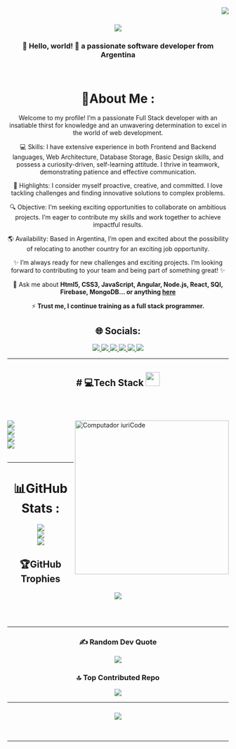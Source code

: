<img align="right" src="https://visitor-badge.laobi.icu/badge?page_id=Emilio2207.Emilio2207" />

<h1 align="center">
    <img src="https://readme-typing-svg.herokuapp.com/?font=Righteous&size=35&center=true&vCenter=true&width=500&height=70&duration=4000&lines=Hi+There!+👋;+I'm+Emilio+Ramirez!;" />
</h1>

<h3 align="center">🚀 Hello, world! 👋 a passionate software developer from Argentina</h3>

<br/>

<div align="center">
  
 # 💫About Me : 
 Welcome to my profile! I’m a passionate Full Stack developer with an insatiable thirst for knowledge and an unwavering determination to excel in the world of web development.

 💻 Skills: I have extensive experience in both Frontend and Backend languages, Web Architecture, Database Storage, Basic Design skills, and possess a curiosity-driven, self-learning 
 attitude. I thrive in teamwork, demonstrating patience and effective communication.

 🌟 Highlights: I consider myself proactive, creative, and committed. I love tackling challenges and finding innovative solutions to complex problems.

 🔍 Objective: I’m seeking exciting opportunities to collaborate on ambitious projects. I’m eager to contribute my skills and work together to achieve impactful results.

 🌎 Availability: Based in Argentina, I’m open and excited about the possibility of relocating to another country for an exciting job opportunity.

 ✨ I’m always ready for new challenges and exciting projects. I’m looking forward to contributing to your team and being part of something great! ✨

 💬 Ask me about **Html5, CSS3, JavaScript, Angular, Node.js, React, SQl, Firebase, MongoDB... or anything [here](mailto:eramirez.fullstack@gmail.com)**

 ⚡ **Trust me, I continue training as a full stack programmer.**
 
 </div>
 
<div align="center"> 
  
  ## 🌐 Socials:
  <a href="mailto:eramirez.fullstack@gmail.com">
    <img src="https://img.shields.io/badge/Gmail-D14836?style=for-the-badge&logo=gmail&logoColor=white" />
  </a>
  <a href="https://www.linkedin.com/in/emilioramirezdev"> 
    <img src="https://img.shields.io/badge/LinkedIn-0077B5?style=for-the-badge&logo=linkedin&logoColor=white" />
  </a>
  <a href="https://w.app/mxBOp5">
    <img src="https://img.shields.io/badge/WhatsApp-25D366?style=for-the-badge&logo=whatsapp&logoColor=white" />
  </a>
  <a href="https://instagram.com/@emilio.ramirezdev">
    <img src="https://img.shields.io/badge/Instagram-E4405F?style=for-the-badge&logo=instagram&logoColor=white" />
  </a>
  <a href="https://twitch.tv/emilioramirezdev">
    <img src="https://img.shields.io/badge/Twitch-9146FF?style=for-the-badge&logo=twitch&logoColor=white" />
  </a>
  <a href="https://x.com/@emilio22Dev">
    <img src="https://img.shields.io/badge/Twitter-1DA1F2?style=for-the-badge&logo=twitter&logoColor=white" />
  </a>
</div>

 <hr/> 

<div align="center">
  <h2># 💻Tech Stack <img src = "https://media2.giphy.com/media/QssGEmpkyEOhBCb7e1/giphy.gif?cid=ecf05e47a0n3gi1bfqntqmob8g9aid1oyj2wr3ds3mg700bl&rid=giphy.gif" width = 32px></h2>
  <br>
</div>
    
<br/>

<img src="https://raw.githubusercontent.com/MicaelliMedeiros/micaellimedeiros/master/image/computer-illustration.png" min-width="350px" max-width="350px" width="350px" align="right" 
    alt="Computador iuriCode">

<div align="left">
    <img src="https://skillicons.dev/icons?i=html,css,javascript,tailwind,typescript,java,c,cs,cpp,python,angular" /><br>
    <img src="https://skillicons.dev/icons?i=wordpress,git,github,vscode,firebase,mongodb,mysql,heroku,postgres" /><br>
    <img src="https://skillicons.dev/icons?i=rust,kotlin,unity,unreal,sass,vite" /><br>
    <img src="https://skillicons.dev/icons?i=nodejs,express,react,bootstrap,astro,azure,django,docker,go,jquery,nestjs" /><br>
</div>
    
<br/>

<hr/>

<div align="center">

# 📊GitHub Stats :
![](https://github-readme-stats.vercel.app/api?username=Emilio2207&theme=radical&hide_border=false&include_all_commits=false&count_private=false)<br/>
![](https://github-readme-streak-stats.herokuapp.com?user=Emilio2207&theme=radical&mode=weekly)<br/>
![](https://github-readme-stats.vercel.app/api/top-langs/?username=Emilio2207&theme=radical&hide_border=false&include_all_commits=false&count_private=false&layout=compact)

## 🏆GitHub Trophies
![](https://github-profile-trophy.vercel.app/?username=Emilio2207&theme=radical&no-frame=false&no-bg=false&margin-w=4)

<br/><br/>

---

### ✍️ Random Dev Quote
![](https://quotes-github-readme.vercel.app/api?type=horizontal&theme=radical)

### 🔝 Top Contributed Repo
![](https://github-contributor-stats.vercel.app/api?username=Emilio2207&limit=5&theme=radical&combine_all_yearly_contributions=true)

---

<h3 align="center">
    <img src="https://readme-typing-svg.herokuapp.com/?font=Righteous&size=25&center=true&vCenter=true&width=500&height=70&duration=4000&lines=Thanks+for+visiting!+✌️;+Shoot+me+a+message+on+Linkedin!;I'm+always+down+to+collab+💪;">
</h3>

<br/>
</div>

---
<!-- Proudly created with GPRM ( https://gprm.itsvg.in ) -->











